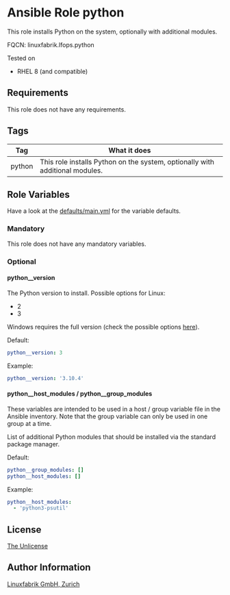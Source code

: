 # Ansible Role python

This role installs Python on the system, optionally with additional modules.

FQCN: linuxfabrik.lfops.python

Tested on

* RHEL 8 (and compatible)


## Requirements

This role does not have any requirements.


## Tags

| Tag    | What it does                                                                 |
| ---    | ------------                                                                 |
| python | This role installs Python on the system, optionally with additional modules. |


## Role Variables

Have a look at the [defaults/main.yml](https://github.com/Linuxfabrik/lfops/blob/main/roles/python/defaults/main.yml) for the variable defaults.


### Mandatory

This role does not have any mandatory variables.


### Optional

#### python__version

The Python version to install. Possible options for Linux:

* 2
* 3

Windows requires the full version (check the possible options [here](https://www.python.org/ftp/python/)).

Default:
```yaml
python__version: 3
```

Example:
```yaml
python__version: '3.10.4'
```


#### python__host_modules / python__group_modules

These variables are intended to be used in a host / group variable file in the Ansible inventory. Note that the group variable can only be used in one group at a time.

List of additional Python modules that should be installed via the standard package manager.

Default:
```yaml
python__group_modules: []
python__host_modules: []
```

Example:
```yaml
python__host_modules:
  - 'python3-psutil'
```


## License

[The Unlicense](https://unlicense.org/)


## Author Information

[Linuxfabrik GmbH, Zurich](https://www.linuxfabrik.ch)
